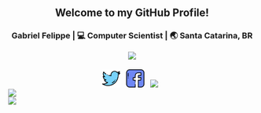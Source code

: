 <div align="center">
<h2>Welcome to my GitHub Profile!</h2>
</div>

<div align="center">
<h3>Gabriel Felippe | 💻 Computer Scientist | 🌏 Santa Catarina, BR</h3>
</div>

<div align="center">
<a href="https://akiradev.netlify.app/"><img src="https://i.ibb.co/LC2QWCk/akira2.png" /></a>
</div>

<br>

<div align='center'>
<a href="https://twitter.com/akirascientist"><img height="37" src="https://raw.githubusercontent.com/the-akira/the-akira/master/assets/twitter.png?raw=true"></a>&nbsp;&nbsp;
<a href="https://www.facebook.com/gabriellfelippe"><img height="37" src="https://raw.githubusercontent.com/the-akira/the-akira/master/assets/facebook.png?raw=true"></a>&nbsp;&nbsp;
<a href="https://dev.to/theakira"><img height="37" src="https://d2fltix0v2e0sb.cloudfront.net/dev-badge.svg"></a>&nbsp;&nbsp;
<div>

<img width="480px" align="left" src="https://github-readme-stats.vercel.app/api?username=the-akira&theme=tokyonight&show_icons=true&include_all_commits=true&count_private=true&&hide=issues,contribs" />
<img width="300px" align="left" src="https://github-readme-stats.vercel.app/api/top-langs/?username=the-akira&layout=compact&theme=tokyonight" />
